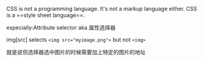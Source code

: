 CSS is not a programming language. It's not a markup language either. CSS is a ==style sheet language==.

especially:Attribute selector aka 属性选择器

img[src] selects ```<img src="myimage.png">``` but not ```<img>```

就是说但选择器选中图片的时候需要加上特定的图片的地址



